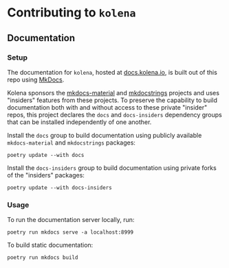 # Contributing to `kolena`

## Documentation

### Setup

The documentation for `kolena`, hosted at [docs.kolena.io](https://docs.kolena.io/), is built out of this repo using
[MkDocs](https://www.mkdocs.org/).

Kolena sponsors the [mkdocs-material](https://squidfunk.github.io/mkdocs-material/) and
[mkdocstrings](https://mkdocstrings.github.io/) projects and uses "insiders" features from these projects. To preserve
the capability to build documentation both with and without access to these private "insider" repos, this project
declares the `docs` and `docs-insiders` dependency groups that can be installed independently of one another.

Install the `docs` group to build documentation using publicly available `mkdocs-material` and `mkdocstrings` packages:

```
poetry update --with docs
```

Install the `docs-insiders` group to build documentation using private forks of the "insiders" packages:

```
poetry update --with docs-insiders
```

### Usage

To run the documentation server locally, run:

```
poetry run mkdocs serve -a localhost:8999
```

To build static documentation:

```
poetry run mkdocs build
```
